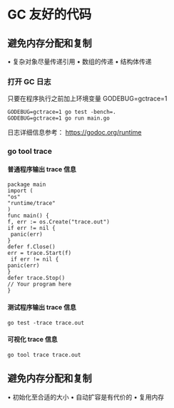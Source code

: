 # GC 友好的代码
## 避免内存分配和复制
• 复杂对象尽量传递引⽤
  • 数组的传递
  • 结构体传递
### 打开 GC ⽇志
只要在程序执⾏之前加上环境变量 GODEBUG=gctrace=1
```
GODEBUG=gctrace=1 go test -bench=.
GODEBUG=gctrace=1 go run main.go
```
⽇志详细信息参考： https://godoc.org/runtime
### go tool trace
#### 普通程序输出 trace 信息
```
package main
import (
"os"
"runtime/trace"
)
func main() {
f, err := os.Create("trace.out")
if err != nil {
 panic(err)
}
defer f.Close()
err = trace.Start(f)
 if err != nil {
panic(err)
}
defer trace.Stop()
// Your program here
}
```
#### 测试程序输出 trace 信息
```
go test -trace trace.out
```
#### 可视化 trace 信息
```
go tool trace trace.out
```
## 避免内存分配和复制
• 初始化⾄合适的⼤⼩
  • ⾃动扩容是有代价的
• 复⽤内存
